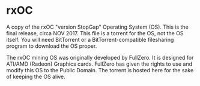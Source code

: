 # rxOC
A copy of the rxOC "version StopGap" Operating System (OS).  This is the final release, circa NOV 2017.  This file is a torrent for the OS, not the OS itself.  You will need BitTorrent or a BitTorrent-compatible filesharing program to download the OS proper.

The rxOC mining OS was originally developed by FullZero.  It is designed for ATI/AMD (Radeon) Graphics cards.  FullZero has given the rights to use and modify this OS to the Public Domain.  The torrent is hosted here for the sake of keeping the OS alive.
